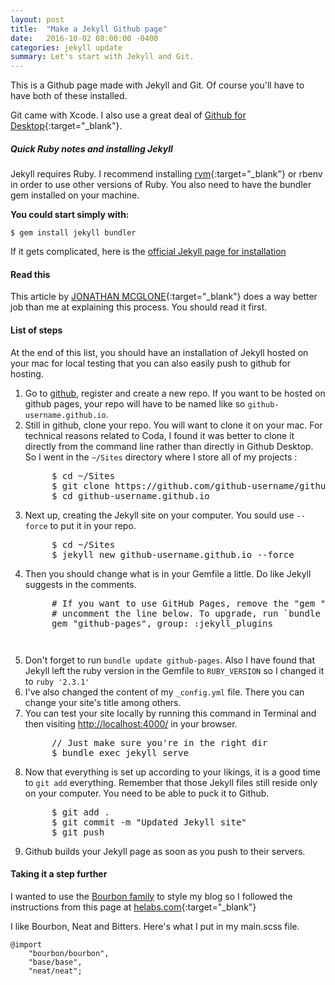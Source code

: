 ```yaml
---
layout: post
title:  "Make a Jekyll Github page"
date:   2016-10-02 08:00:00 -0400
categories: jekyll update
summary: Let's start with Jekyll and Git.
---
```

This is a Github page made with Jekyll and Git. Of course you'll have to have both of these installed.

Git came with Xcode. I also use a great deal of [Github for Desktop](https://desktop.github.com/){:target="_blank"}. 

##### Quick Ruby notes and installing Jekyll
Jekyll requires Ruby. I recommend installing [rvm](https://rvm.io){:target="_blank"} or rbenv in order to use other versions of Ruby. You also need to have the bundler gem installed on your machine.

**You could start simply with:**

```
$ gem install jekyll bundler
```

If it gets complicated, here is the [official Jekyll page for installation](https://jekyllrb.com/docs/installation/)

#### Read this

This article by [JONATHAN MCGLONE](http://jmcglone.com/guides/github-pages/){:target="_blank"} does a way better job than me at explaining this process. You should read it first.

#### List of steps
At the end of this list, you should have an installation of Jekyll hosted on your mac for local testing that you can also easily push to github for hosting.

1. Go to [github](https://github.com), register and create a new repo. If you want to be hosted on github pages, your repo will have to be named like so `github-username.github.io`.
1. Still in github, clone your repo. You will want to clone it on your mac. For technical reasons related to Coda, I found it was better to clone it directly from the command line rather than directly in Github Desktop. So I went in the `~/Sites` directory where I store all of my projects :
	<pre>
		$ cd ~/Sites
		$ git clone https://github.com/github-username/github-username.github.io.git
		$ cd github-username.github.io</pre>
1. Next up, creating the Jekyll site on your computer. You sould use `--force` to put it in your repo.
	<pre>
		$ cd ~/Sites
		$ jekyll new github-username.github.io --force</pre>
1. Then you should change what is in your Gemfile a little. Do like Jekyll suggests in the comments.
	<pre>
		# If you want to use GitHub Pages, remove the "gem "jekyll"" above and
		# uncomment the line below. To upgrade, run `bundle update github-pages`.
		gem "github-pages", group: :jekyll_plugins<pre>
1. Don't forget to run `bundle update github-pages`. Also I have found that Jekyll left the ruby version in the Gemfile to `RUBY_VERSION` so I changed it to `ruby '2.3.1'`
1. I've also changed the content of my `_config.yml` file. There you can change your site's title among others.
1. You can test your site locally by running this command in Terminal and then visiting [http://localhost:4000/](http://localhost:4000/) in your browser.
	<pre>
		// Just make sure you're in the right dir
		$ bundle exec jekyll serve</pre>
1. Now that everything is set up according to your likings, it is a good time to `git add` everything. Remember that those Jekyll files still reside only on your computer. You need to be able to puck it to Github. 
	<pre>
		$ git add .
		$ git commit -m "Updated Jekyll site"
		$ git push</pre>
1. Github builds your Jekyll page as soon as you push to their servers.

#### Taking it a step further

I wanted to use the [Bourbon family](http://bourbon.io) to style my blog so I followed the instructions from this page at [helabs.com](https://helabs.com/artigos/2015/03/27/bourbon-family-on-github-pages/){:target="_blank"}

I like Bourbon, Neat and Bitters. Here's what I put in my main.scss file.

```
@import
    "bourbon/bourbon",
    "base/base",
    "neat/neat";
```